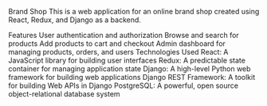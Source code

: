 Brand Shop
This is a web application for an online brand shop created using React, Redux, and Django as a backend.

Features
User authentication and authorization
Browse and search for products
Add products to cart and checkout
Admin dashboard for managing products, orders, and users
Technologies Used
React: A JavaScript library for building user interfaces
Redux: A predictable state container for managing application state
Django: A high-level Python web framework for building web applications
Django REST Framework: A toolkit for building Web APIs in Django
PostgreSQL: A powerful, open source object-relational database system
